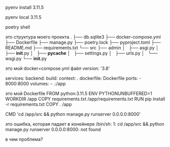 pyenv install 3.11.5

pyenv local 3.11.5

poetry shell

это структура моего проекта
.
├── db.sqlite3
├── docker-compose.yml
├── Dockerfile
├── manage.py
├── poetry.lock
├── pyproject.toml
├── README.md
├── requirements.txt
└── src
    ├── admin
    │   ├── asgi.py
    │   ├── __init__.py
    │   ├── __pycache__
    │   ├── settings.py
    │   ├── urls.py
    │   └── wsgi.py
    └── __init__.py

это мой docker=compose.yml файл
version: '3.8'

services:
  backend:
    build:
      context: .
      dockerfile: Dockerfile
    ports:
      - 8000:8000
    volumes:
      - .:/app

это мой Dockerfile
FROM python:3.11.5
ENV PYTHONUNBUFFERED=1
WORKDIR /app
COPY requirements.txt /app/requirements.txt
RUN pip install -r requirements.txt
COPY . /app

CMD 'cd /app/src && python manage.py runserver 0.0.0.0:8000'


это ошибка, которая падает в конейнере
/bin/sh: 1: cd /app/src && python manage.py runserver 0.0.0.0:8000: not found

в чем проблема?
